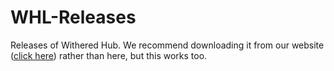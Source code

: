 # WHL-Releases
Releases of Withered Hub.
We recommend downloading it from our website ([click here](https://withered.app/downloads)) rather than here, but this works too.
